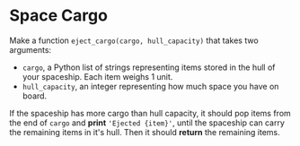 # Space Cargo

Make a function `eject_cargo(cargo, hull_capacity)` that takes two arguments:

- `cargo`, a Python list of strings representing items stored in the hull of your spaceship. Each item weighs 1 unit.
- `hull_capacity`, an integer representing how much space you have on board.

If the spaceship has more cargo than hull capacity, it should pop items from the end of `cargo` and **print** `'Ejected {item}'`, until the spaceship can carry the remaining items in it's hull.
Then it should **return** the remaining items.
